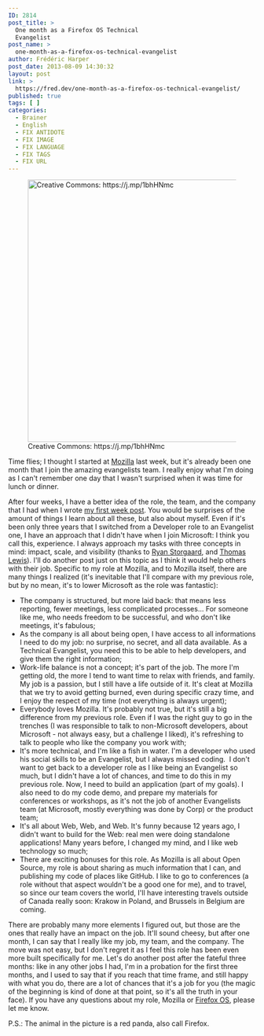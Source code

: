 ```yaml
---
ID: 2814
post_title: >
  One month as a Firefox OS Technical
  Evangelist
post_name: >
  one-month-as-a-firefox-os-technical-evangelist
author: Frédéric Harper
post_date: 2013-08-09 14:30:32
layout: post
link: >
  https://fred.dev/one-month-as-a-firefox-os-technical-evangelist/
published: true
tags: [ ]
categories:
  - Brainer
  - English
  - FIX ANTIDOTE
  - FIX IMAGE
  - FIX LANGUAGE
  - FIX TAGS
  - FIX URL
---
```

<figure><img alt="Creative Commons: https://j.mp/1bhHNmc" src="http://fred.dev/wp-content/uploads/2013/08/8087935024_0e1c44d6c2_c.jpg" width="800" height="534"/><figcaption> Creative Commons: https://j.mp/1bhHNmc</figcaption></figure><p>Time flies; I thought I started at <a href="https://mozilla.org" target="_blank" rel="noopener noreferrer">Mozilla</a> last week, but it's already been one month that I join the amazing evangelists team. I really enjoy what I'm doing as I can't remember one day that I wasn't surprised when it was time for lunch or dinner.</p><p>After four weeks, I have a better idea of the role, the team, and the company that I had when I wrote <a href="https://fred.dev/first-week-done-as-a-mozillian/">my first week post</a>. You would be surprises of the amount of things I learn about all these, but also about myself. Even if it's been only three years that I switched from a Developer role to an Evangelist one, I have an approach that I didn't have when I join Microsoft: I think you call this, experience. I always approach my tasks with three concepts in mind: impact, scale, and visibility (thanks to <a href="https://twitter.com/RyanStorgaard" target="_blank" rel="noopener noreferrer">Ryan Storgaard</a>, and <a href="https://twitter.com/TommyLee" target="_blank" rel="noopener noreferrer">Thomas Lewis</a>). I'll do another post just on this topic as I think it would help others with their job. Specific to my role at Mozilla, and to Mozilla itself, there are many things I realized (it's inevitable that I'll compare with my previous role, but by no mean, it's to lower Microsoft as the role was fantastic):</p><ul><li>The company is structured, but more laid back: that means less reporting, fewer meetings, less complicated processes... For someone like me, who needs freedom to be successful, and who don't like meetings, it's fabulous;</li><li>As the company is all about being open, I have access to all informations I need to do my job: no surprise, no secret, and all data available. As a Technical Evangelist, you need this to be able to help developers, and give them the right information;</li><li>Work-life balance is not a concept; it's part of the job. The more I'm getting old, the more I tend to want time to relax with friends, and family. My job is a passion, but I still have a life outside of it. It's cleat at Mozilla that we try to avoid getting burned, even during specific crazy time, and I enjoy the respect of my time (not everything is always urgent);</li><li>Everybody loves Mozilla. It's probably not true, but it's still a big difference from my previous role. Even if I was the right guy to go in the trenches (I was responsible to talk to non-Microsoft developers, about Microsoft - not always easy, but a challenge I liked), it's refreshing to talk to people who like the company you work with;</li><li>It's more technical, and I'm like a fish in water. I'm a developer who used his social skills to be an Evangelist, but I always missed coding.  I don't want to get back to a developer role as I like being an Evangelist so much, but I didn't have a lot of chances, and time to do this in my previous role. Now, I need to build an application (part of my goals). I also need to do my code demo, and prepare my materials for conferences or workshops, as it's not the job of another Evangelists team (at Microsoft, mostly everything was done by Corp) or the product team;</li><li>It's all about Web, Web, and Web. It's funny because 12 years ago, I didn't want to build for the Web: real men were doing standalone applications! Many years before, I changed my mind, and I like web technology so much;</li><li>There are exciting bonuses for this role. As Mozilla is all about Open Source, my role is about sharing as much information that I can, and publishing my code of places like GitHub. I like to go to conferences (a role without that aspect wouldn't be a good one for me), and to travel, so since our team covers the world, I'll have interesting travels outside of Canada really soon: Krakow in Poland, and Brussels in Belgium are coming.</li></ul><p>There are probably many more elements I figured out, but those are the ones that really have an impact on the job. It'll sound cheesy, but after one month, I can say that I really like my job, my team, and the company. The move was not easy, but I don't regret it as I feel this role has been even more built specifically for me. Let's do another post after the fateful three months: like in any other jobs I had, I'm in a probation for the first three months, and I used to say that if you reach that time frame, and still happy with what you do, there are a lot of chances that it's a job for you (the magic of the beginning is kind of done at that point, so it's all the truth in your face). If you have any questions about my role, Mozilla or <a href="https://www.mozilla.org/en-US/firefox/os/" target="_blank" rel="noopener noreferrer">Firefox OS</a>, please let me know.</p><p>P.S.: The animal in the picture is a red panda, also call Firefox.</p> 